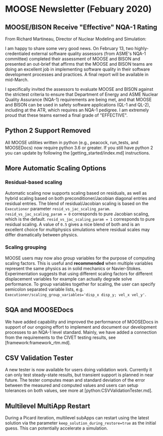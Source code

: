 # MOOSE Newsletter (Febuary 2020)

## MOOSE/BISON Receive "Effective" NQA-1 Rating

From Richard Martineau, Director of Nuclear Modeling and Simulation:

I am happy to share some very good news. On February 13, two highly-credentialed external software quality assessors (from ASME's NQA-1 committee) completed their assessment of MOOSE and BISON and presented an out-brief that affirms that the MOOSE and BISON teams are doing an excellent job in implementing software quality in their software development processes and practices. A final report will be available in mid-March.

I specifically invited the assessors to evaluate MOOSE and BISON against the strictest criteria to ensure that Department of Energy and ASME Nuclear Quality Assurance (NQA-1) requirements are being met, and that MOOSE and BISON can be used in safety software applications (QL-1 and QL-2), including at the ATR, which requires an NQA-1 pedigree. I am extremely proud that these teams earned a final grade of "EFFECTIVE".

## Python 2 Support Removed

All MOOSE utilities written in python (e.g., peacock, run_tests, and MOOSEDocs) now require python
3.6 or greater. If you still have python 2 you can update by following the [getting_started/index.md]
instructions.

## More Automatic Scaling Options

### Residual-based scaling

Automatic scaling now supports scaling based on residuals, as well as hybrid
scaling based on both preconditioner/Jacobian diagonal entries and residual
entries. The blend of residual/Jacobian scaling is based on the `Executioner`
parameter `resid_vs_jac_scaling_param`. `resid_vs_jac_scaling_param = 0`
corresponds to pure Jacobian scaling, which is the
default. `resid_vs_jac_scaling_param = 1` corresponds to pure residual
scaling. A value of `0.5` gives a nice blend of both and is an excellent choice
for multiphysics simulations where residual scales may differ dramatically
between physics.

### Scaling grouping

MOOSE users may now also group variables for the purpose of computing scaling
factors. This is useful and **recommended** when multiple variables represent
the same physics as in solid mechanics or Navier-Stokes. Experimentation
suggests that using different scaling factors for different displacement
variables for example can actually degrade solve performance. To group variables
together for scaling, the user can specify semicolon separated variable lists,
e.g. `Executioner/scaling_group_variables='disp_x disp_y; vel_x vel_y'`.

## SQA and MOOSEDocs

We have added capability and improved the performance of MOOSEDocs in support of our ongoing
effort to implement and document our development processes to an NQA-1 level standard. Mainly, we
have added a connection from the requirements to the CIVET testing results, see [framework:framework_rtm.md].

## CSV Validation Tester

A new tester is now available for users doing validation work.  Currently it can only test steady-state
results, but transient support is planned in near future.  The tester computes mean and standard
deviation of the error between the measured and computed values and users can setup tolerances on
both values, see more at [python:CSVValidationTester.md].

## Multilevel MultiApp Restart

During a Picard iteration, multilevel subApps can restart using the latest solution via
the parameter `keep_solution_during_restore=true` as the initial guess. This can potentially
accelerate a simulation.
